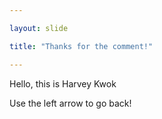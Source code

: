 ```yaml
---

layout: slide

title: "Thanks for the comment!"

---
```


Hello, this is Harvey Kwok

Use the left arrow to go back!
